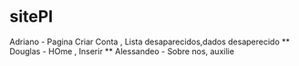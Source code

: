 # sitePI

Adriano - Pagina Criar Conta , Lista desaparecidos,dados desaperecido **
Douglas - HOme , Inserir **
Alessandeo - Sobre nos, auxilie
